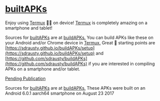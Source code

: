 # [builtAPKs](https://github.com/sdrausty/builtAPKs)

Enjoy using [Termux](https://termux.com/) 💪🙂 on device! [Termux](https://termux.com/) is completely amazing on a smartphone and tablet! 

Sources for [builtAPKs](https://github.com/sdrausty/builtAPKs) are at [buildAPKs.](https://sdrausty.github.io/buildAPKs/) You can build APKs like these on your Android and/or Chrome device in [Termux.](https://termux.com/)  Great 🌟 starting points are [https://sdrausty.github.io/buildAPKs/setup](https://sdrausty.github.io/buildAPKs/setup) and [https://github.com/sdrausty/buildAPKs](https://github.com/sdrausty/buildAPKs) if you are interested in compiling APKs on a smartphone and/or tablet.

[Pending Publication](https://github.com/sdrausty/buildtAPKs)

Sources for [builtAPKs](https://github.com/sdrausty/builtAPKs) are at [buildAPKs.](https://sdrausty.github.io/buildAPKs/) These APKs were built on an Android 6.0.1 aarch64 smartphone on August 23 2017
